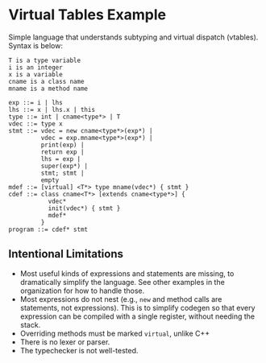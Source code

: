# Virtual Tables Example #

Simple language that understands subtyping and virtual dispatch (vtables).
Syntax is below:

```
T is a type variable
i is an integer
x is a variable
cname is a class name
mname is a method name

exp ::= i | lhs
lhs ::= x | lhs.x | this
type ::= int | cname<type*> | T
vdec ::= type x
stmt ::= vdec = new cname<type*>(exp*) |
         vdec = exp.mname<type*>(exp*) |
         print(exp) |
         return exp |
         lhs = exp |
         super(exp*) |
         stmt; stmt |
         empty
mdef ::= [virtual] <T*> type mname(vdec*) { stmt }
cdef ::= class cname<T*> [extends cname<type*>] {
           vdec*
           init(vdec*) { stmt }
           mdef*
         }
program ::= cdef* stmt
```

## Intentional Limitations ##

- Most useful kinds of expressions and statements are missing, to dramatically simplify the language.
  See other examples in the organization for how to handle those.
- Most expressions do not nest (e.g., `new` and method calls are statements, not expressions).
  This is to simplify codegen so that every expression can be compiled with a single register, without needing the stack.
- Overriding methods must be marked `virtual`, unlike C++
- There is no lexer or parser.
- The typechecker is not well-tested.

